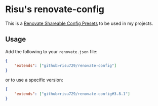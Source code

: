 # Risu's renovate-config

This is a [Renovate Shareable Config Presets](https://docs.renovatebot.com/config-presets/) to be used in my projects.

## Usage

Add the following to your `renovate.json` file:

```json
{
	"extends": ["github>risu729/renovate-config"]
}
```

or to use a specific version:

```json
{
	"extends": ["github>risu729/renovate-config#3.8.1"]
}
```

